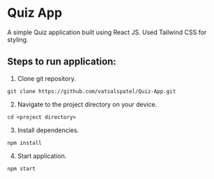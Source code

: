 # Quiz App

A simple Quiz application built using React JS. Used Tailwind CSS for styling.

## Steps to run application:
1.  Clone git repository.
```
git clone https://github.com/vatsalspatel/Quiz-App.git
```
2.  Navigate to the project directory on your device.
```
cd <project directory>
```
3.  Install dependencies.
```
npm install
``` 
4.  Start application.
```
npm start
```